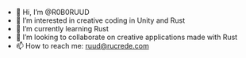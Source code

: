 - 👋 Hi, I’m @R0B0RUUD
- 👀 I’m interested in creative coding in Unity and Rust
- 🌱 I’m currently learning Rust
- 💞️ I’m looking to collaborate on creative applications made with Rust
- 📫 How to reach me: ruud@rucrede.com

<!---
R0B0RUUD/R0B0RUUD is a ✨ special ✨ repository because its `README.md` (this file) appears on your GitHub profile.
You can click the Preview link to take a look at your changes.
--->
